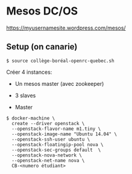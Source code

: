 # Mesos DC/OS

https://myusernamesite.wordpress.com/mesos/


## Setup (on canarie)

```
$ source collège-boréal-openrc-quebec.sh
```

Créer 4 instances:  
* Un mesos master (avec zookeeper)  
* 3 slaves

* Master  
```
$ docker-machine \
  create --driver openstack \
  --openstack-flavor-name m1.tiny \
  --openstack-image-name "Ubuntu 14.04" \
  --openstack-ssh-user ubuntu \
  --openstack-floatingip-pool nova \
  --openstack-sec-groups default  \
  --openstack-nova-network \
  --openstack-net-name nova \
  CB-<numero étudiant>
```
